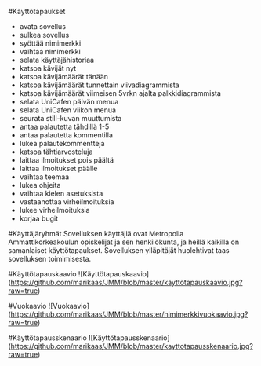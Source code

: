 #Käyttötapaukset

- avata sovellus
- sulkea sovellus
- syöttää nimimerkki
- vaihtaa nimimerkki
- selata käyttäjähistoriaa
- katsoa kävijät nyt
- katsoa kävijämäärät tänään
- katsoa kävijämäärät tunnettain viivadiagrammista
- katsoa kävijämäärät viimeisen 5vrkn ajalta palkkidiagrammista
- selata UniCafen päivän menua
- selata UniCafen viikon menua
- seurata still-kuvan muuttumista
- antaa palautetta tähdillä 1-5
- antaa palautetta kommentilla
- lukea palautekommentteja
- katsoa tähtiarvosteluja
- laittaa ilmoitukset pois päältä
- laittaa ilmoitukset päälle
- vaihtaa teemaa
- lukea ohjeita
- vaihtaa kielen asetuksista
- vastaanottaa virheilmoituksia
- lukee virheilmoituksia
- korjaa bugit


#Käyttäjäryhmät
Sovelluksen käyttäjiä ovat Metropolia Ammattikorkeakoulun opiskelijat ja sen henkilökunta, 
ja heillä kaikilla on samanlaiset käyttötapaukset. Sovelluksen ylläpitäjät huolehtivat taas 
sovelluksen toimimisesta. 

#Käyttötapauskaavio
![Käyttötapauskaavio] (https://github.com/marikaas/JMM/blob/master/käyttötapauskaavio.jpg?raw=true)

#Vuokaavio
![Vuokaavio] (https://github.com/marikaas/JMM/blob/master/nimimerkkivuokaavio.jpg?raw=true)

#Käyttötapausskenaario
![Käyttötapausskenaario] (https://github.com/marikaas/JMM/blob/master/kayttotapausskenaario.jpg?raw=true)


